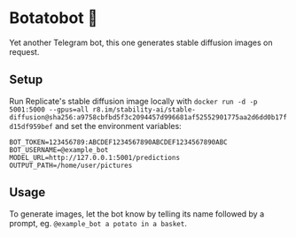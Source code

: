 # Botatobot 🥔

Yet another Telegram bot, this one generates stable diffusion images on request.

## Setup

Run Replicate's stable diffusion image locally with `docker run -d -p 5001:5000 --gpus=all r8.im/stability-ai/stable-diffusion@sha256:a9758cbfbd5f3c2094457d996681af52552901775aa2d6dd0b17fd15df959bef` and set the environment variables:

```text
BOT_TOKEN=123456789:ABCDEF1234567890ABCDEF1234567890ABC
BOT_USERNAME=@example_bot
MODEL_URL=http://127.0.0.1:5001/predictions
OUTPUT_PATH=/home/user/pictures
```

## Usage

To generate images, let the bot know by telling its name followed by a prompt, eg. `@example_bot a potato in a basket`.
